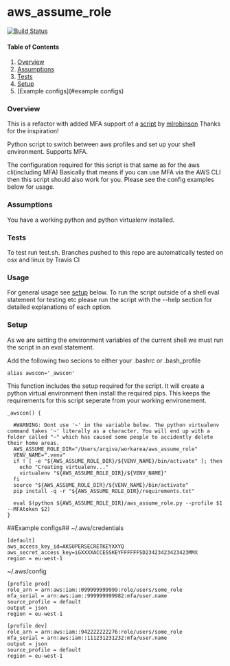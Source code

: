 # aws_assume_role #

[![Build Status](https://travis-ci.org/capablue/aws_assume_role.svg)](https://travis-ci.org/capablue/aws_assume_role)

#### Table of Contents
1. [Overview](#overview)
2. [Assumptions](#assumptions)
3. [Tests](#test)
4. [Setup](#setup)
5. [Example configs](#example configs)

### Overview ###

This is a refactor with added MFA support of a [script](https://gist.github.com/mlrobinson/944fd0e2ad4926ba71c9) by [mlrobinson](https://gist.github.com/mlrobinson)
Thanks for the inspiration!

Python script to switch between aws profiles and set up your shell environment. Supports MFA.

The configuration required for this script is that same as for the aws cli(including MFA)
Basically that means if you can use MFA via the AWS CLI then this script should also work for you.
Please see the config examples below for usage.

### Assumptions ###
You have a working python and python virtualenv installed.


### Tests ###
To test run test.sh. Branches pushed to this repo are automatically tested on osx and linux by Travis CI

### Usage ###
For general usage see [setup](#setup) below.  To run the script outside of a shell eval statement for testing etc please run the script with the --help section for detailed explanations of each option.

### Setup ###

As we are setting the environment variables of the current shell we must run the script in an eval statement.

Add the following two secions to either your .bashrc or .bash_profile
```
alias awscon='_awscon'
```

This function includes the setup required for the script. It will create a python virtual environment then
install the required pips. This keeps the requirements for this script seperate from your working environement.
```
_awscon() {

  #WARNING: Dont use '~' in the variable below. The python virtualenv command takes '~' literally as a character. You will end up with a folder called "~" which has caused some people to accidently delete their home areas.
  AWS_ASSUME_ROLE_DIR="/Users/arqiva/workarea/aws_assume_role"
  VENV_NAME=".venv"
  if ! [ -e "${AWS_ASSUME_ROLE_DIR}/${VENV_NAME}/bin/activate" ]; then
    echo "Creating virtualenv..."
    virtualenv "${AWS_ASSUME_ROLE_DIR}/${VENV_NAME}"
  fi
  source "${AWS_ASSUME_ROLE_DIR}/${VENV_NAME}/bin/activate"
  pip install -q -r "${AWS_ASSUME_ROLE_DIR}/requirements.txt"

  eval $(python ${AWS_ASSUME_ROLE_DIR}/aws_assume_role.py --profile $1 --MFAtoken $2)
}
```

##Example configs##
~/.aws/credentials
```
[default]
aws_access_key_id=AKSUPERSECRETKEYXXYQ
aws_secret_access_key=iGXXXXACCESSKEYFFFFFFSD23423423423423MMX
region = eu-west-1
```

~/.aws/config
```
[profile prod]
role_arn = arn:aws:iam::099999999999:role/users/some_role
mfa_serial = arn:aws:iam::999999999982:mfa/user.name
source_profile = default
output = json
region = eu-west-1

[profile dev]
role_arn = arn:aws:iam::942222222276:role/users/some_role
mfa_serial = arn:aws:iam::111231231232:mfa/user.name
output = json
source_profile = default
region = eu-west-1
```

